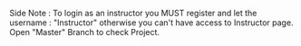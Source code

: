 
Side Note : To login as an instructor you MUST register and let the username : "Instructor" otherwise you can't have access to Instructor page.
Open "Master" Branch to check Project.
